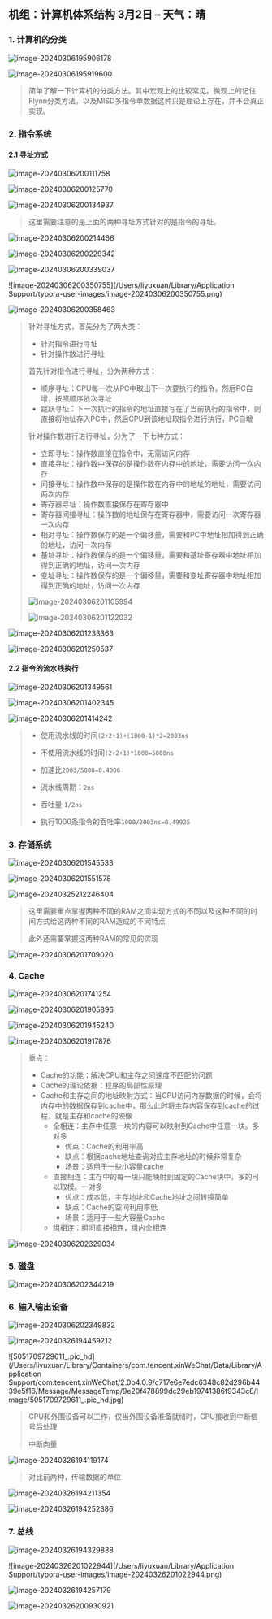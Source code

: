 ## 机组：计算机体系结构 3月2日 – 天气：晴

### 1. 计算机的分类

![image-20240306195906178](https://raw.githubusercontent.com/liyuxuan7762/MyImageOSS/master/md_images/image-20240306195906178.png)

![image-20240306195919600](https://raw.githubusercontent.com/liyuxuan7762/MyImageOSS/master/md_images/image-20240306195919600.png)

> 简单了解一下计算机的分类方法。其中宏观上的比较常见。微观上的记住Flynn分类方法。以及MISD多指令单数据这种只是理论上存在，并不会真正实现。

### 2. 指令系统

#### 2.1 寻址方式

![image-20240306200111758](https://raw.githubusercontent.com/liyuxuan7762/MyImageOSS/master/md_images/image-20240306200111758.png)

![image-20240306200125770](https://raw.githubusercontent.com/liyuxuan7762/MyImageOSS/master/md_images/image-20240306200125770.png)

![image-20240306200134937](https://raw.githubusercontent.com/liyuxuan7762/MyImageOSS/master/md_images/image-20240306200134937.png)

> 这里需要注意的是上面的两种寻址方式针对的是指令的寻址。

![image-20240306200214466](https://raw.githubusercontent.com/liyuxuan7762/MyImageOSS/master/md_images/image-20240306200214466.png)

![image-20240306200229342](https://raw.githubusercontent.com/liyuxuan7762/MyImageOSS/master/md_images/image-20240306200229342.png)

![image-20240306200339037](https://raw.githubusercontent.com/liyuxuan7762/MyImageOSS/master/md_images/image-20240306200339037.png)

![image-20240306200350755](/Users/liyuxuan/Library/Application Support/typora-user-images/image-20240306200350755.png)

![image-20240306200358463](https://raw.githubusercontent.com/liyuxuan7762/MyImageOSS/master/md_images/image-20240306200358463.png)

> 针对寻址方式，首先分为了两大类：
>
> * 针对指令进行寻址
> * 针对操作数进行寻址
>
> 首先针对指令进行寻址，分为两种方式：
>
> * 顺序寻址：CPU每一次从PC中取出下一次要执行的指令，然后PC自增，按照顺序依次寻址
> * 跳跃寻址：下一次执行的指令的地址直接写在了当前执行的指令中，则直接将地址存入PC中，然后CPU到该地址取指令进行执行，PC自增
>
> 针对操作数进行进行寻址，分为了一下七种方式：
>
> * 立即寻址：操作数直接在指令中，无需访问内存
> * 直接寻址：操作数中保存的是操作数在内存中的地址，需要访问一次内存
> * 间接寻址：操作数中保存的是操作数在内存中的地址的地址，需要访问两次内存
> * 寄存器寻址：操作数直接保存在寄存器中
> * 寄存器间接寻址：操作数的地址保存在寄存器中，需要访问一次寄存器一次内存
> * 相对寻址：操作数保存的是一个偏移量，需要和PC中地址相加得到正确的地址，访问一次内存
> * 基址寻址：操作数保存的是一个偏移量，需要和基址寄存器中地址相加得到正确的地址，访问一次内存
> * 变址寻址：操作数保存的是一个偏移量，需要和变址寄存器中地址相加得到正确的地址，访问一次内存
>
> ![image-20240306201105994](https://raw.githubusercontent.com/liyuxuan7762/MyImageOSS/master/md_images/image-20240306201105994.png)
>
> ![image-20240306201122032](https://raw.githubusercontent.com/liyuxuan7762/MyImageOSS/master/md_images/image-20240306201122032.png)

![image-20240306201233363](https://raw.githubusercontent.com/liyuxuan7762/MyImageOSS/master/md_images/image-20240306201233363.png)

![image-20240306201250537](https://raw.githubusercontent.com/liyuxuan7762/MyImageOSS/master/md_images/image-20240306201250537.png)

#### 2.2 指令的流水线执行

![image-20240306201349561](https://raw.githubusercontent.com/liyuxuan7762/MyImageOSS/master/md_images/image-20240306201349561.png)

![image-20240306201402345](https://raw.githubusercontent.com/liyuxuan7762/MyImageOSS/master/md_images/image-20240306201402345.png)

![image-20240306201414242](https://raw.githubusercontent.com/liyuxuan7762/MyImageOSS/master/md_images/image-20240306201414242.png)

> * 使用流水线的时间` (2+2+1)+(1000-1)*2=2003ns `
>
> * 不使用流水线的时间`(2+2+1)*1000=5000ns`
>
> * 加速比`2003/5000=0.4006`
>
> * 流水线周期：`2ns`
>
> * 吞吐量 `1/2ns`
>
> * 执行1000条指令的吞吐率`1000/2003ns=0.49925`

### 3. 存储系统

![image-20240306201545533](https://raw.githubusercontent.com/liyuxuan7762/MyImageOSS/master/md_images/image-20240306201545533.png)

![image-20240306201551578](https://raw.githubusercontent.com/liyuxuan7762/MyImageOSS/master/md_images/image-20240306201551578.png)

![image-20240325212246404](https://raw.githubusercontent.com/liyuxuan7762/MyImageOSS/master/md_images/image-20240325212246404.png)

> 这里需要重点掌握两种不同的RAM之间实现方式的不同以及这种不同的时间方式给这两种不同的RAM造成的不同特点
>
> 此外还需要掌握这两种RAM的常见的实现

![image-20240306201709020](https://raw.githubusercontent.com/liyuxuan7762/MyImageOSS/master/md_images/image-20240306201709020.png)

### 4. Cache

![image-20240306201741254](https://raw.githubusercontent.com/liyuxuan7762/MyImageOSS/master/md_images/image-20240306201741254.png)

![image-20240306201905896](https://raw.githubusercontent.com/liyuxuan7762/MyImageOSS/master/md_images/image-20240306201905896.png)

![image-20240306201945240](https://raw.githubusercontent.com/liyuxuan7762/MyImageOSS/master/md_images/image-20240306201945240.png)

![image-20240306201917876](https://raw.githubusercontent.com/liyuxuan7762/MyImageOSS/master/md_images/image-20240306201917876.png)

> 重点：
>
> * Cache的功能：解决CPU和主存之间速度不匹配的问题
> * Cache的理论依据：程序的局部性原理
> * Cache和主存之间的地址映射方式：当CPU访问内存数据的时候，会将内存中的数据保存到cache中，那么此时将主存内容保存到cache的过程，就是主存和cache的映像
> 	* 全相连：主存中任意一块的内容可以映射到Cache中任意一块。多对多
> 		* 优点：Cache的利用率高
> 		* 缺点：根据cache地址查询对应主存地址的时候非常复杂
> 		* 场景：适用于一些小容量cache
> 	* 直接相连：主存中的每一块只能映射到固定的Cache块中，多的可以取模。一对多
> 		* 优点：成本低，主存地址和Cache地址之间转换简单
> 		* 缺点：Cache的空间利用率低
> 		* 场景：适用于一些大容量Cache
> 	* 组相连：组间直接相连，组内全相连

![image-20240306202329034](https://raw.githubusercontent.com/liyuxuan7762/MyImageOSS/master/md_images/image-20240306202329034.png)

### 5. 磁盘

![image-20240306202344219](https://raw.githubusercontent.com/liyuxuan7762/MyImageOSS/master/md_images/image-20240306202344219.png)

### 6. 输入输出设备

![image-20240306202349832](https://raw.githubusercontent.com/liyuxuan7762/MyImageOSS/master/md_images/5061709729627_.pic.jpg)

![image-20240326194459212](https://raw.githubusercontent.com/liyuxuan7762/MyImageOSS/master/md_images/image-20240326194459212.png)

![5051709729611_.pic_hd](/Users/liyuxuan/Library/Containers/com.tencent.xinWeChat/Data/Library/Application Support/com.tencent.xinWeChat/2.0b4.0.9/c717e6e7edc6348c82d296b4439e5f16/Message/MessageTemp/9e20f478899dc29eb19741386f9343c8/Image/5051709729611_.pic_hd.jpg)

> CPU和外围设备可以工作，仅当外围设备准备就绪时，CPU接收到中断信号后处理
>
> 中断向量

![image-20240326194119174](https://raw.githubusercontent.com/liyuxuan7762/MyImageOSS/master/md_images/image-20240326194119174.png)

> 对比前两种，传输数据的单位

![image-20240326194211354](https://raw.githubusercontent.com/liyuxuan7762/MyImageOSS/master/md_images/image-20240326194211354.png)

![image-20240326194252386](https://raw.githubusercontent.com/liyuxuan7762/MyImageOSS/master/md_images/image-20240326194252386.png)

### 7. 总线

![image-20240326194329838](https://raw.githubusercontent.com/liyuxuan7762/MyImageOSS/master/md_images/image-20240326194329838.png)

![image-20240326201022944](/Users/liyuxuan/Library/Application Support/typora-user-images/image-20240326201022944.png)

![image-20240326194257179](https://raw.githubusercontent.com/liyuxuan7762/MyImageOSS/master/md_images/image-20240326194257179.png)

![image-20240326200930921](https://raw.githubusercontent.com/liyuxuan7762/MyImageOSS/master/md_images/image-20240326200930921.png)
